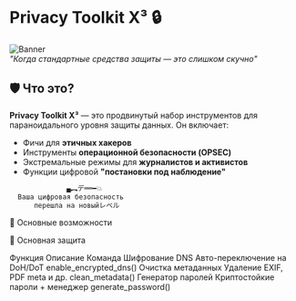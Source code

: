 # Privacy Toolkit X³ 🔒

![Banner](https://i.imgur.com/edge/bVQmKXJ.png)  
*"Когда стандартные средства защиты — это слишком скучно"*

## 🛡️ Что это?
**Privacy Toolkit X³** — это продвинутый набор инструментов для параноидального уровня защиты данных. Он включает:

- Фичи для **этичных хакеров**
- Инструменты **операционной безопасности (OPSEC)**
- Экстремальные режимы для **журналистов и активистов**
- Функции цифровой **"постановки под наблюдение"**

```bash
              ▄︻デ══━💥
  Ваша цифровая безопасность  
      перешла на новыйレベル
```

🌟 Основные возможности

🔐 Основная защита

Функция	Описание	Команда
Шифрование DNS	Авто-переключение на DoH/DoT	enable_encrypted_dns()
Очистка метаданных	Удаление EXIF, PDF meta и др.	clean_metadata()
Генератор паролей	Криптостойкие пароли + менеджер	generate_password()

